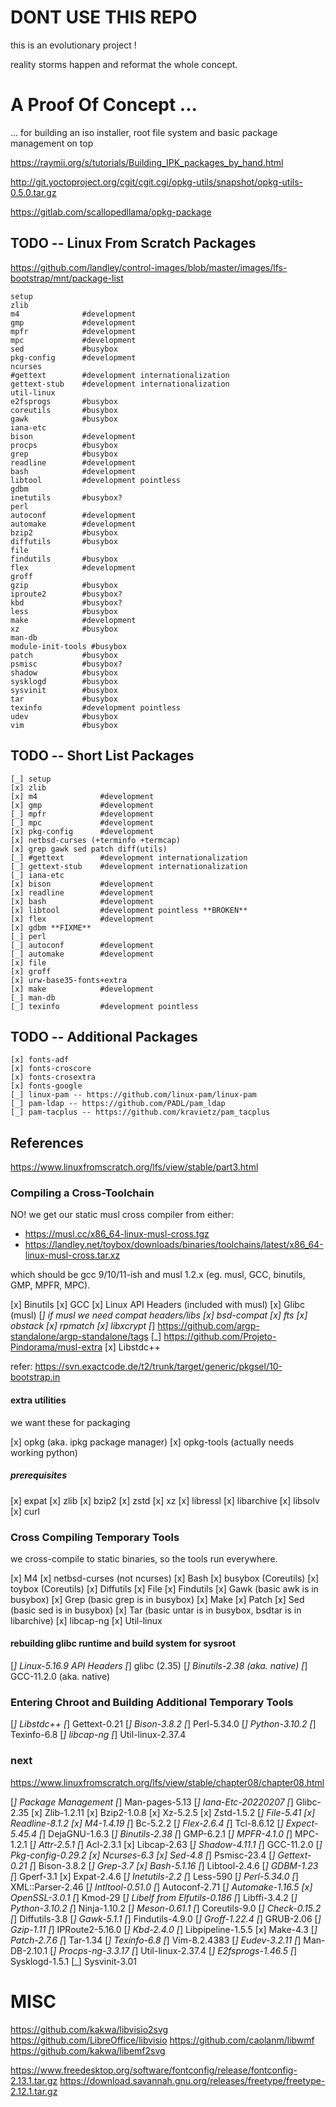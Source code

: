 # DONT USE THIS REPO

this is an evolutionary project !

reality storms happen and reformat the whole concept.

# A Proof Of Concept ...

... for building an iso installer, root file system and basic package management on top  

https://raymii.org/s/tutorials/Building_IPK_packages_by_hand.html

http://git.yoctoproject.org/cgit/cgit.cgi/opkg-utils/snapshot/opkg-utils-0.5.0.tar.gz

https://gitlab.com/scallopedllama/opkg-package

## TODO -- Linux From Scratch Packages

https://github.com/landley/control-images/blob/master/images/lfs-bootstrap/mnt/package-list

```
setup
zlib
m4		        #development
gmp		        #development
mpfr		    #development
mpc		        #development
sed		        #busybox
pkg-config	    #development
ncurses
#gettext		#development internationalization
gettext-stub	#development internationalization
util-linux
e2fsprogs	    #busybox
coreutils	    #busybox
gawk		    #busybox
iana-etc
bison		    #development
procps		    #busybox
grep		    #busybox
readline	    #development
bash		    #development
libtool		    #development pointless
gdbm
inetutils	    #busybox?
perl
autoconf	    #development
automake	    #development
bzip2		    #busybox
diffutils	    #busybox
file
findutils	    #busybox
flex		    #development
groff
gzip		    #busybox
iproute2	    #busybox?
kbd		        #busybox?
less		    #busybox
make		    #development
xz		        #busybox
man-db
module-init-tools #busybox
patch		    #busybox
psmisc		    #busybox?
shadow		    #busybox
sysklogd	    #busybox
sysvinit	    #busybox
tar		        #busybox
texinfo		    #development pointless
udev		    #busybox
vim             #busybox
```

## TODO -- Short List Packages

```
[_] setup
[x] zlib
[x] m4		        #development
[x] gmp		        #development
[_] mpfr		    #development
[_] mpc		        #development
[x] pkg-config	    #development
[x] netbsd-curses (+terminfo +termcap)
[x] grep gawk sed patch diff(utils)
[_] #gettext		#development internationalization
[_] gettext-stub	#development internationalization
[_] iana-etc
[x] bison		    #development
[x] readline	    #development
[x] bash		    #development
[x] libtool		    #development pointless **BROKEN**
[x] flex		    #development
[x] gdbm **FIXME**
[_] perl
[_] autoconf	    #development
[_] automake	    #development
[x] file
[x] groff
[x] urw-base35-fonts+extra
[x] make		    #development
[_] man-db
[_] texinfo		    #development pointless
```

## TODO -- Additional Packages

```
[x] fonts-adf
[x] fonts-croscore
[x] fonts-crosextra
[x] fonts-google
[_] linux-pam -- https://github.com/linux-pam/linux-pam
[_] pam-ldap -- https://github.com/PADL/pam_ldap
[_] pam-tacplus -- https://github.com/kravietz/pam_tacplus
```
 
## References

https://www.linuxfromscratch.org/lfs/view/stable/part3.html

### Compiling a Cross-Toolchain

NO! we get our static musl cross compiler from either:

* https://musl.cc/x86_64-linux-musl-cross.tgz
* https://landley.net/toybox/downloads/binaries/toolchains/latest/x86_64-linux-musl-cross.tar.xz

which should be gcc 9/10/11-ish and musl 1.2.x (eg. musl, GCC, binutils, GMP, MPFR, MPC).

[x] Binutils
[x] GCC
[x] Linux API Headers (included with musl)
[x] Glibc (musl)
[_] if musl we need compat headers/libs
    [x] bsd-compat
    [x] fts
    [x] obstack
    [x] rpmatch
    [x] libxcrypt
    [_] https://github.com/argp-standalone/argp-standalone/tags
    [_] https://github.com/Projeto-Pindorama/musl-extra
[x] Libstdc++

refer: https://svn.exactcode.de/t2/trunk/target/generic/pkgsel/10-bootstrap.in

#### extra utilities

we want these for packaging

[x] opkg (aka. ipkg package manager)
[x] opkg-tools (actually needs working python)

##### prerequisites

[x] expat
[x] zlib
[x] bzip2
[x] zstd
[x] xz
[x] libressl
[x] libarchive
[x] libsolv
[x] curl

### Cross Compiling Temporary Tools

we cross-compile to static binaries, so the tools run everywhere.

[x] M4
[x] netbsd-curses (not ncurses)
[x] Bash
[x] busybox (Coreutils)
[x] toybox (Coreutils)
[x] Diffutils
[x] File
[x] Findutils
[x] Gawk (basic awk is in busybox)
[x] Grep (basic grep is in busybox)
[x] Make
[x] Patch
[x] Sed (basic sed is in busybox)
[x] Tar (basic untar is in busybox, bsdtar is in libarchive)
[x] libcap-ng
[x] Util-linux

#### rebuilding glibc runtime and build system for sysroot

[_] Linux-5.16.9 API Headers
[_] glibc (2.35)
[_] Binutils-2.38 (aka. native)
[_] GCC-11.2.0 (aka. native)

### Entering Chroot and Building Additional Temporary Tools

[_] Libstdc++
[_] Gettext-0.21
[_] Bison-3.8.2
[_] Perl-5.34.0
[_] Python-3.10.2
[_] Texinfo-6.8
[_] libcap-ng
[_] Util-linux-2.37.4

### next

https://www.linuxfromscratch.org/lfs/view/stable/chapter08/chapter08.html

[_] Package Management
[_] Man-pages-5.13
[_] Iana-Etc-20220207
[_] Glibc-2.35
[x] Zlib-1.2.11
[x] Bzip2-1.0.8
[x] Xz-5.2.5
[x] Zstd-1.5.2
[_] File-5.41
[x] Readline-8.1.2
[x] M4-1.4.19
[_] Bc-5.2.2
[_] Flex-2.6.4
[_] Tcl-8.6.12
[_] Expect-5.45.4
[_] DejaGNU-1.6.3
[_] Binutils-2.38
[_] GMP-6.2.1
[_] MPFR-4.1.0
[_] MPC-1.2.1
[_] Attr-2.5.1
[_] Acl-2.3.1
[x] Libcap-2.63
[_] Shadow-4.11.1
[_] GCC-11.2.0
[_] Pkg-config-0.29.2
[x] Ncurses-6.3
[x] Sed-4.8
[_] Psmisc-23.4
[_] Gettext-0.21
[_] Bison-3.8.2
[_] Grep-3.7
[x] Bash-5.1.16
[_] Libtool-2.4.6
[_] GDBM-1.23
[_] Gperf-3.1
[x] Expat-2.4.6
[_] Inetutils-2.2
[_] Less-590
[_] Perl-5.34.0
[_] XML::Parser-2.46
[_] Intltool-0.51.0
[_] Autoconf-2.71
[_] Automake-1.16.5
[x] OpenSSL-3.0.1
[_] Kmod-29
[_] Libelf from Elfutils-0.186
[_] Libffi-3.4.2
[_] Python-3.10.2
[_] Ninja-1.10.2
[_] Meson-0.61.1
[_] Coreutils-9.0
[_] Check-0.15.2
[_] Diffutils-3.8
[_] Gawk-5.1.1
[_] Findutils-4.9.0
[_] Groff-1.22.4
[_] GRUB-2.06
[_] Gzip-1.11
[_] IPRoute2-5.16.0
[_] Kbd-2.4.0
[_] Libpipeline-1.5.5
[x] Make-4.3
[_] Patch-2.7.6
[_] Tar-1.34
[_] Texinfo-6.8
[_] Vim-8.2.4383
[_] Eudev-3.2.11
[_] Man-DB-2.10.1
[_] Procps-ng-3.3.17
[_] Util-linux-2.37.4
[_] E2fsprogs-1.46.5
[_] Sysklogd-1.5.1
[_] Sysvinit-3.01


# MISC

https://github.com/kakwa/libvisio2svg
https://github.com/LibreOffice/libvisio
https://github.com/caolanm/libwmf
https://github.com/kakwa/libemf2svg

https://www.freedesktop.org/software/fontconfig/release/fontconfig-2.13.1.tar.gz
https://download.savannah.gnu.org/releases/freetype/freetype-2.12.1.tar.gz

